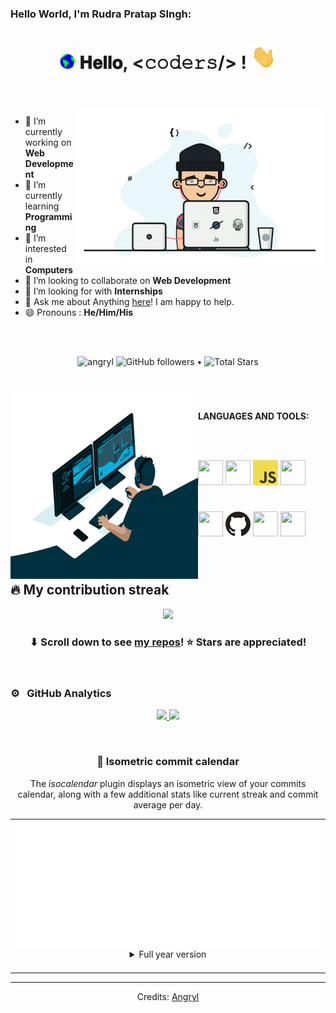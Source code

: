 ### Hello World, I'm Rudra Pratap SIngh:

<h1 align="center">
  <a target="_blank">
    <img src="https://github.com/Angryl/GitHub-tutorials/blob/main/gif/Earth.gif" width="24px" style="max-width:100%;">
  </a>
  𝐇𝐞𝐥𝐥𝐨, &lt;𝚌𝚘𝚍𝚎𝚛𝚜/&gt; !
  <a target="_blank">
    <img src="https://github.com/Angryl/GitHub-tutorials/blob/main/gif/Hi.gif" width="40px" />
  </a>
</h1>

<br/>
<br/>
<a target="_blank">
  <img align="right" height="250" width="400" alt="GIF" src="https://github.com/Angryl/GitHub-tutorials/blob/main/gif/image.gif">
</a>

- 🔭 I’m currently working on **Web Development**
- 🌱 I’m currently learning **Programming**
- 👀 I’m interested in **Computers**
- 👯 I’m looking to collaborate on **Web Development**
- 🤔 I’m looking for with **Internships**
- 💬 Ask me about Anything [here](rudrapratap138@gmail.com)! I am happy to help.
- 😄 Pronouns : **He/Him/His**


<br/>
<br/>


<p align="center">  
  <img src="https://visitor-badge.laobi.icu/badge?page_id=Angryl" alt="angryl"/>
  <img alt="GitHub followers" src="https://img.shields.io/github/followers/angryl?label=Followers&style=social"> •   
  <img src="https://img.shields.io/github/stars/angryl?label=Stars" alt="Total Stars">
</p>




#

<a target="_blank"><img align="left" height="300" width="300" alt="GIF" src="https://github.com/Angryl/GitHub-tutorials/blob/main/gif/code.gif"></a> <!--github cat-->
<br/>


**LANGUAGES AND TOOLS:**  


<br/>
<br/>
<!--<code><img height="40" width="40" src="https://blog.golang.org/go-brand/Go-Logo/SVG/Go-Logo_Blue.svg"></code>-->
<!--<code><img height="40" width="40" src="https://cdn.worldvectorlogo.com/logos/tailwindcss.svg"></code>-->
<!--<code><img height="40" width="40" src="https://cdn.iconscout.com/icon/free/png-512/saas-457964.png"></code>-->
<!--<code><img height="40" width="40" src="https://seeklogo.com/images/N/next-js-logo-8FCFF51DD2-seeklogo.com.png"></code>-->
<!--<code><img height="40" width="40" src="https://brandeps.com/logo-download/C/C-Sharp-logo-vector-01.svg"></code>-->
<!--<code><img height="40" width="40" src="https://www.flaticon.com/svg/static/icons/svg/1216/1216733.svg"></code>-->
<!--<code><img height="40" width="40" src="https://raw.githubusercontent.com/github/explore/80688e429a7d4ef2fca1e82350fe8e3517d3494d/topics/typescript/typescript.png"></code>-->
<!--<code><img height="40" width="40" src="https://raw.githubusercontent.com/github/explore/80688e429a7d4ef2fca1e82350fe8e3517d3494d/topics/firebase/firebase.png"></code>-->
<!--<code><img height="40" width="40" src="https://cdn.worldvectorlogo.com/logos/postgresql.svg"></code>-->
<!--<code><img height="40" width="40" src="https://raw.githubusercontent.com/reduxjs/redux/master/logo/logo.png"></code>-->
<!--<code><img height="40" width="40" src="https://encrypted-tbn0.gstatic.com/images?q=tbn:ANd9GcRT1PKsfJXnxOqnTRiIZ8VcdJDYBXD-qZnnpw&usqp=CAU"></code>-->
<!--<code><img height="40" width="40" src="https://raw.githubusercontent.com/github/explore/80688e429a7d4ef2fca1e82350fe8e3517d3494d/topics/angular/angular.png"></code>-->


<code><img height="40" width="40" src="https://cdn4.iconfinder.com/data/icons/logos-3/600/React.js_logo-512.png"></code>
<code><img height="40" width="40" src="https://cdn.iconscout.com/icon/free/png-256/css-131-722685.png"></code>
<code><img height="40" width="40" src="https://raw.githubusercontent.com/github/explore/80688e429a7d4ef2fca1e82350fe8e3517d3494d/topics/javascript/javascript.png"></code>
<code><img height="40" width="40" src="https://cdn.worldvectorlogo.com/logos/nodejs-icon.svg"></code>

#
<code><img height="40" width="40" src="https://upload.wikimedia.org/wikipedia/commons/thumb/3/3f/Git_icon.svg/1024px-Git_icon.svg.png"></code>
<code><img height="40" width="40" src="https://raw.githubusercontent.com/github/explore/80688e429a7d4ef2fca1e82350fe8e3517d3494d/topics/github-api/github-api.png"></code>
<code><img height="40" width="40" src="https://upload.wikimedia.org/wikipedia/commons/a/ab/Linux_Logo_in_Linux_Libertine_Font.svg"></code>
<code><img height="40" width="40" src="https://cdn.iconscout.com/icon/free/png-512/mongodb-3-1175138.png"></code>

<br/>

#
## 🔥 My contribution streak

<p align="center">
  <a href="https://github.com/angryl/github-readme-streak-stats">
    <img src="https://github-readme-streak-stats.herokuapp.com/?user=angryl#version2"/>
  </a>
</p>

<h3 align="center">⬇ Scroll down to see <a href="https://github.com/angryl?tab=repositories">my repos</a>! ⭐ Stars are appreciated!</h3>




<br/>

### ⚙️ &nbsp; GitHub Analytics

<p align="center">
<a href="https://github.com/angryl">
  <img height="180em" src="https://github-readme-stats-eight-theta.vercel.app/api?username=angryl&show_icons=true&theme=vue-light&include_all_commits=true&count_private=true" />
  <img height="180em" src="https://github-readme-stats-eight-theta.vercel.app/api/top-langs/?username=angryl&layout=compact&exclude_lang=java+r&theme=vue-light" />
</a>
</p>



<div align="center">


<br/>




### 📅 Isometric commit calendar

The *isocalendar* plugin displays an isometric view of your commits calendar, along with a few additional stats like current streak and commit average per day.

<table>
  <td align="center">
    <img src="https://github.com/lowlighter/lowlighter/blob/master/metrics.plugin.isocalendar.svg">
    <details><summary>Full year version</summary>
      <img src="https://github.com/lowlighter/lowlighter/blob/master/metrics.plugin.isocalendar.fullyear.svg">
    </details>
    <img width="900" height="1" alt="">
    
  </td>
</table>


------
Credits: [Angryl](https://github.com/angryl)
